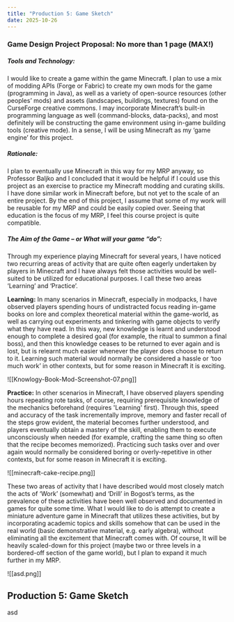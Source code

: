 ```yaml
---
title: "Production 5: Game Sketch"
date: 2025-10-26
---
```

### Game Design Project Proposal: No more than 1 page (MAX!)

##### Tools and Technology:

I would like to create a game within the game Minecraft. I plan to use a mix of modding APIs (Forge or Fabric) to create my own mods for the game (programming in Java), as well as a variety of open-source resources (other peoples’ mods) and assets (landscapes, buildings, textures) found on the CurseForge creative commons. I may incorporate Minecraft’s built-in programming language as well (command-blocks, data-packs), and most definitely will be constructing the game environment using in-game building tools (creative mode). In a sense, I will be using Minecraft as my ‘game engine’ for this project.

##### Rationale:

I plan to eventually use Minecraft in this way for my MRP anyway, so Professor Baljko and I concluded that it would be helpful if I could use this project as an exercise to practice my Minecraft modding and curating skills. I have done similar work in Minecraft before, but not yet to the scale of an entire project. By the end of this project, I assume that some of my work will be reusable for my MRP and could be easily copied over. Seeing that education is the focus of my MRP, I feel this course project is quite compatible.

##### The Aim of the Game – or What will your game “do”: 

Through my experience playing Minecraft for several years, I have noticed two recurring areas of activity that are quite often eagerly undertaken by players in Minecraft and I have always felt those activities would be well-suited to be utilized for educational purposes. I call these two areas ‘Learning’ and ‘Practice’. 

**Learning:**
In many scenarios in Minecraft, especially in modpacks, I have observed players spending hours of undistracted focus reading in-game books on lore and complex theoretical material within the game-world, as well as carrying out experiments and tinkering with game objects to verify what they have read. In this way, new knowledge is learnt and understood enough to complete a desired goal (for example, the ritual to summon a final boss), and then this knowledge ceases to be returned to ever again and is lost, but is relearnt much easier whenever the player does choose to return to it. Learning such material would normally be considered a hassle or ‘too much work’ in other contexts, but for some reason in Minecraft it is exciting.

![[Knowlogy-Book-Mod-Screenshot-07.png]]

**Practice:**
In other scenarios in Minecraft, I have observed players spending hours repeating rote tasks, of course, requiring prerequisite knowledge of the mechanics beforehand (requires 'Learning' first). Through this, speed and accuracy of the task incrementally improve, memory and faster recall of the steps grow evident, the material becomes further understood, and players eventually obtain a mastery of the skill, enabling them to execute unconsciously when needed (for example, crafting the same thing so often that the recipe becomes memorized). Practicing such tasks over and over again would normally be considered boring or overly-repetitive in other contexts, but for some reason in Minecraft it is exciting.

![[minecraft-cake-recipe.png]]

These two areas of activity that I have described would most closely match the acts of ‘Work’ (somewhat) and ‘Drill’ in Bogost’s terms, as the prevalence of these activities have been well observed and documented in games for quite some time. What I would like to do is attempt to create a miniature adventure game in Minecraft that utilizes these activities, but by incorporating academic topics and skills somehow that can be used in the real world (basic demonstrative material, e.g. early algebra), without eliminating all the excitement that Minecraft comes with. Of course, It will be heavily scaled-down for this project (maybe two or three levels in a bordered-off section of the game world), but I plan to expand it much further in my MRP.

![[asd.png]]
## Production 5: Game Sketch

asd